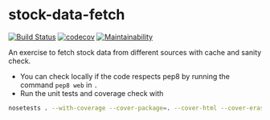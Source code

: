 # stock-data-fetch

[![Build Status](https://travis-ci.org/fcalice/stock-data-fetch.svg?branch=master)](https://travis-ci.org/fcalice/stock-data-fetch)
[![codecov](https://codecov.io/gh/fcalice/stock-data-fetch/branch/master/graph/badge.svg)](https://codecov.io/gh/fcalice/stock-data-fetch)
[![Maintainability](https://api.codeclimate.com/v1/badges/5b83db2c856ce54d95e4/maintainability)](https://codeclimate.com/github/fcalice/stock-data-fetch/maintainability)

An exercise to fetch stock data from different sources with cache and sanity check.

- You can check locally if the code respects pep8 by running the command `pep8 web` in `.`
- Run the unit tests and coverage check with
```bash
nosetests . --with-coverage --cover-package=. --cover-html --cover-erase
```
